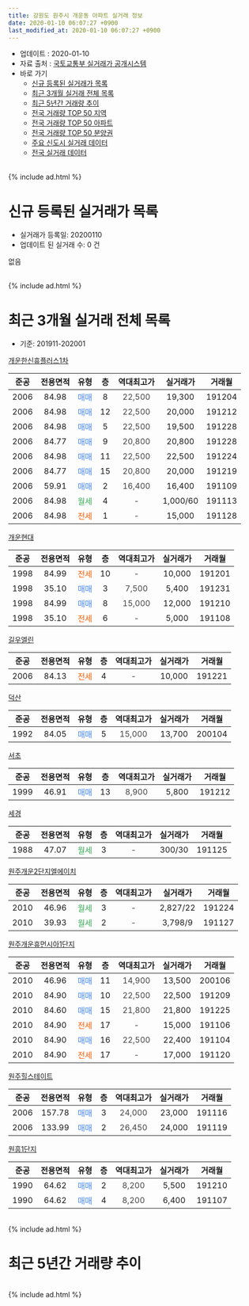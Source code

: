 ```yaml
---
title: 강원도 원주시 개운동 아파트 실거래 정보
date: 2020-01-10 06:07:27 +0900
last_modified_at: 2020-01-10 06:07:27 +0900
---
```


* 업데이트 : 2020-01-10
* 자료 출처 : [국토교통부 실거래가 공개시스템](http://rt.molit.go.kr)
* 바로 가기
    * [신규 등록된 실거래가 목록](#신규-등록된-실거래가-목록)
    * [최근 3개월 실거래 전체 목록](#최근-3개월-실거래-전체-목록)
    * [최근 5년간 거래량 추이](#최근-5년간-거래량-추이)
    * [전국 거래량 TOP 50 지역](https://inasie.github.io/apt-trade-info/최근-3개월-전국에서-가장-거래가-많이-발생한-지역)
    * [전국 거래량 TOP 50 아파트](https://inasie.github.io/apt-trade-info/최근-3개월-전국에서-가장-거래가-많이-발생한-아파트)
    * [전국 거래량 TOP 50 분양권](https://inasie.github.io/apt-trade-info/최근-3개월-전국에서-가장-거래가-많이-발생한-분양권)
    * [주요 신도시 실거래 데이터](https://inasie.github.io/apt-trade-info/주요-신도시)
    * [전국 실거래 데이터](https://inasie.github.io/apt-trade-info/전국)
<br>
{% include ad.html %}
<br>

# 신규 등록된 실거래가 목록
* 실거래가 등록일: 20200110
* 업데이트 된 실거래 수: 0 건

없음

<br>
{% include ad.html %}
<br>

# 최근 3개월 실거래 전체 목록
* 기준: 201911-202001


[개운한신휴플러스1차](https://search.naver.com/search.naver?query=%EA%B0%95%EC%9B%90%EB%8F%84+%EC%9B%90%EC%A3%BC%EC%8B%9C+%EA%B0%9C%EC%9A%B4%EB%8F%99+%EA%B0%9C%EC%9A%B4%ED%95%9C%EC%8B%A0%ED%9C%B4%ED%94%8C%EB%9F%AC%EC%8A%A41%EC%B0%A8)

|준공|전용면적|유형|층|역대최고가|실거래가|거래월|
|:---:|:---:|:---:|:---:|:---:|:---:|:---:|
|2006|84.98|<span style="color:#4285f3">매매</span>|8|<span style="color:#444444">22,500</span>|19,300|191204|
|2006|84.98|<span style="color:#4285f3">매매</span>|12|<span style="color:#444444">22,500</span>|20,000|191212|
|2006|84.98|<span style="color:#4285f3">매매</span>|5|<span style="color:#444444">22,500</span>|19,500|191228|
|2006|84.77|<span style="color:#4285f3">매매</span>|9|<span style="color:#444444">20,800</span>|20,800|191228|
|2006|84.98|<span style="color:#4285f3">매매</span>|11|<span style="color:#444444">22,500</span>|22,500|191224|
|2006|84.77|<span style="color:#4285f3">매매</span>|15|<span style="color:#444444">20,800</span>|20,000|191219|
|2006|59.91|<span style="color:#4285f3">매매</span>|2|<span style="color:#444444">16,400</span>|16,400|191109|
|2006|84.98|<span style="color:#34a853">월세</span>|4|<span style="color:#444444">-</span>|1,000/60|191113|
|2006|84.98|<span style="color:#ff5a00">전세</span>|1|<span style="color:#444444">-</span>|15,000|191128|

[개운현대](https://search.naver.com/search.naver?query=%EA%B0%95%EC%9B%90%EB%8F%84+%EC%9B%90%EC%A3%BC%EC%8B%9C+%EA%B0%9C%EC%9A%B4%EB%8F%99+%EA%B0%9C%EC%9A%B4%ED%98%84%EB%8C%80)

|준공|전용면적|유형|층|역대최고가|실거래가|거래월|
|:---:|:---:|:---:|:---:|:---:|:---:|:---:|
|1998|84.99|<span style="color:#ff5a00">전세</span>|10|<span style="color:#444444">-</span>|10,000|191201|
|1998|35.10|<span style="color:#4285f3">매매</span>|3|<span style="color:#444444">7,500</span>|5,400|191231|
|1998|84.99|<span style="color:#4285f3">매매</span>|8|<span style="color:#444444">15,000</span>|12,000|191210|
|1998|35.10|<span style="color:#ff5a00">전세</span>|6|<span style="color:#444444">-</span>|5,000|191108|

[길우엘린](https://search.naver.com/search.naver?query=%EA%B0%95%EC%9B%90%EB%8F%84+%EC%9B%90%EC%A3%BC%EC%8B%9C+%EA%B0%9C%EC%9A%B4%EB%8F%99+%EA%B8%B8%EC%9A%B0%EC%97%98%EB%A6%B0)

|준공|전용면적|유형|층|역대최고가|실거래가|거래월|
|:---:|:---:|:---:|:---:|:---:|:---:|:---:|
|2006|84.13|<span style="color:#ff5a00">전세</span>|4|<span style="color:#444444">-</span>|10,000|191221|

[덕산](https://search.naver.com/search.naver?query=%EA%B0%95%EC%9B%90%EB%8F%84+%EC%9B%90%EC%A3%BC%EC%8B%9C+%EA%B0%9C%EC%9A%B4%EB%8F%99+%EB%8D%95%EC%82%B0)

|준공|전용면적|유형|층|역대최고가|실거래가|거래월|
|:---:|:---:|:---:|:---:|:---:|:---:|:---:|
|1992|84.05|<span style="color:#4285f3">매매</span>|5|<span style="color:#444444">15,000</span>|13,700|200104|

[서초](https://search.naver.com/search.naver?query=%EA%B0%95%EC%9B%90%EB%8F%84+%EC%9B%90%EC%A3%BC%EC%8B%9C+%EA%B0%9C%EC%9A%B4%EB%8F%99+%EC%84%9C%EC%B4%88)

|준공|전용면적|유형|층|역대최고가|실거래가|거래월|
|:---:|:---:|:---:|:---:|:---:|:---:|:---:|
|1999|46.91|<span style="color:#4285f3">매매</span>|13|<span style="color:#444444">8,900</span>|5,800|191212|

[세경](https://search.naver.com/search.naver?query=%EA%B0%95%EC%9B%90%EB%8F%84+%EC%9B%90%EC%A3%BC%EC%8B%9C+%EA%B0%9C%EC%9A%B4%EB%8F%99+%EC%84%B8%EA%B2%BD)

|준공|전용면적|유형|층|역대최고가|실거래가|거래월|
|:---:|:---:|:---:|:---:|:---:|:---:|:---:|
|1988|47.07|<span style="color:#34a853">월세</span>|3|<span style="color:#444444">-</span>|300/30|191125|

[원주개운2단지엘에이치](https://search.naver.com/search.naver?query=%EA%B0%95%EC%9B%90%EB%8F%84+%EC%9B%90%EC%A3%BC%EC%8B%9C+%EA%B0%9C%EC%9A%B4%EB%8F%99+%EC%9B%90%EC%A3%BC%EA%B0%9C%EC%9A%B42%EB%8B%A8%EC%A7%80%EC%97%98%EC%97%90%EC%9D%B4%EC%B9%98)

|준공|전용면적|유형|층|역대최고가|실거래가|거래월|
|:---:|:---:|:---:|:---:|:---:|:---:|:---:|
|2010|46.96|<span style="color:#34a853">월세</span>|3|<span style="color:#444444">-</span>|2,827/22|191224|
|2010|39.93|<span style="color:#34a853">월세</span>|2|<span style="color:#444444">-</span>|3,798/9|191127|

[원주개운휴먼시아1단지](https://search.naver.com/search.naver?query=%EA%B0%95%EC%9B%90%EB%8F%84+%EC%9B%90%EC%A3%BC%EC%8B%9C+%EA%B0%9C%EC%9A%B4%EB%8F%99+%EC%9B%90%EC%A3%BC%EA%B0%9C%EC%9A%B4%ED%9C%B4%EB%A8%BC%EC%8B%9C%EC%95%841%EB%8B%A8%EC%A7%80)

|준공|전용면적|유형|층|역대최고가|실거래가|거래월|
|:---:|:---:|:---:|:---:|:---:|:---:|:---:|
|2010|46.96|<span style="color:#4285f3">매매</span>|11|<span style="color:#444444">14,900</span>|13,500|200106|
|2010|84.90|<span style="color:#4285f3">매매</span>|10|<span style="color:#444444">22,500</span>|22,500|191209|
|2010|84.60|<span style="color:#4285f3">매매</span>|15|<span style="color:#444444">21,800</span>|21,800|191225|
|2010|84.90|<span style="color:#ff5a00">전세</span>|17|<span style="color:#444444">-</span>|15,000|191106|
|2010|84.90|<span style="color:#4285f3">매매</span>|16|<span style="color:#444444">22,500</span>|22,400|191104|
|2010|84.90|<span style="color:#ff5a00">전세</span>|17|<span style="color:#444444">-</span>|17,000|191120|

[원주힐스테이트](https://search.naver.com/search.naver?query=%EA%B0%95%EC%9B%90%EB%8F%84+%EC%9B%90%EC%A3%BC%EC%8B%9C+%EA%B0%9C%EC%9A%B4%EB%8F%99+%EC%9B%90%EC%A3%BC%ED%9E%90%EC%8A%A4%ED%85%8C%EC%9D%B4%ED%8A%B8)

|준공|전용면적|유형|층|역대최고가|실거래가|거래월|
|:---:|:---:|:---:|:---:|:---:|:---:|:---:|
|2006|157.78|<span style="color:#4285f3">매매</span>|3|<span style="color:#444444">24,000</span>|23,000|191116|
|2006|133.99|<span style="color:#4285f3">매매</span>|2|<span style="color:#444444">26,450</span>|24,000|191119|

[원흥1단지](https://search.naver.com/search.naver?query=%EA%B0%95%EC%9B%90%EB%8F%84+%EC%9B%90%EC%A3%BC%EC%8B%9C+%EA%B0%9C%EC%9A%B4%EB%8F%99+%EC%9B%90%ED%9D%A51%EB%8B%A8%EC%A7%80)

|준공|전용면적|유형|층|역대최고가|실거래가|거래월|
|:---:|:---:|:---:|:---:|:---:|:---:|:---:|
|1990|64.62|<span style="color:#4285f3">매매</span>|2|<span style="color:#444444">8,200</span>|5,500|191210|
|1990|64.62|<span style="color:#4285f3">매매</span>|4|<span style="color:#444444">8,200</span>|6,400|191107|


<br>
{% include ad.html %}
<br>

# 최근 5년간 거래량 추이


<div style="width:100%;">
    <canvas id="deal_progress" height="200"></canvas>
</div>

<script>
new Chart(document.getElementById("deal_progress"), {
    type: 'line',
    data: {
        labels: ['201501','201502','201503','201504','201505','201506','201507','201508','201509','201510','201511','201512','201601','201602','201603','201604','201605','201606','201607','201608','201609','201610','201611','201612','201701','201702','201703','201704','201705','201706','201707','201708','201709','201710','201711','201712','201801','201802','201803','201804','201805','201806','201807','201808','201809','201810','201811','201812','201901','201902','201903','201904','201905','201906','201907','201908','201909','201910','201911','201912','202001'],
        datasets: [{
            label: '매매',
            pointRadius: 1,
            data: [26, 10, 23, 25, 16, 18, 18, 16, 17, 19, 22, 9, 19, 17, 23, 14, 13, 16, 23, 13, 18, 28, 15, 13, 19, 16, 17, 15, 11, 12, 9, 8, 12, 8, 9, 2, 12, 6, 14, 10, 7, 12, 14, 3, 10, 4, 6, 10, 3, 6, 17, 10, 6, 12, 6, 8, 6, 10, 5, 12, 2],
            borderColor: "rgba(255, 201, 14, 1)",
            backgroundColor: "rgba(255, 201, 14, 0.5)",
            fill: false,
            lineTension: 0
        },{
            label: '전월세',
            pointRadius: 1,
            data: [12, 15, 15, 13, 9, 13, 12, 9, 10, 7, 14, 10, 11, 17, 16, 13, 11, 4, 15, 30, 7, 15, 8, 12, 8, 12, 7, 20, 11, 8, 11, 11, 6, 10, 11, 4, 12, 15, 11, 4, 5, 9, 16, 25, 9, 20, 14, 8, 9, 16, 19, 11, 6, 2, 6, 22, 13, 19, 7, 3, 0],
            borderColor: "rgba(0, 141, 185, 1)",
            backgroundColor: "rgba(0, 141, 185, 0.5)",
            fill: false,
            lineTension: 0
        }
        ]
    },
    options: {
        responsive: true,
        title: {
            display: false
        },
        tooltips: {
            mode: 'index',
            intersect: false
        },
        hover: {
            mode: 'nearest',
            intersect: true
        },
        scales: {
            xAxes: [{
                display: true,
                scaleLabel: {
                    display: true,
                    labelString: '년/월'
                }
            }],
            yAxes: [{
                display: true,
                ticks: {
                    suggestedMin: 0,
                },
                scaleLabel: {
                    display: true,
                    labelString: '실거래 수'
                }
            }]
        }
    }
});

</script>


<br>
{% include ad.html %}
<br>

